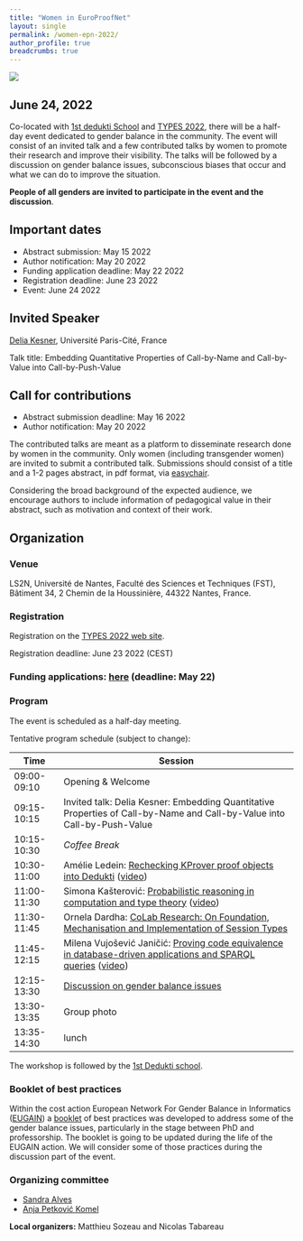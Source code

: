 ```yaml
---
title: "Women in EuroProofNet"
layout: single
permalink: /women-epn-2022/
author_profile: true
breadcrumbs: true
---
```


<img src="/_pages/WG1/Jun2022/group_with_anja.jpg"/>

## June 24, 2022

Co-located with [1st dedukti School](../dedukti-school-2022) and [TYPES 2022](https://types22.inria.fr/), there will be a half-day event dedicated to gender balance in the community.
The event will consist of an invited talk and a few contributed talks by women to promote their research and improve their visibility. The talks will be followed by a discussion on gender balance issues, subconscious biases that occur and what we can do to improve the situation.

**People of all genders are invited to participate in the event and the discussion**.

## Important dates

* Abstract submission: May 15 2022
* Author notification: May 20 2022
* Funding application deadline: May 22 2022
* Registration deadline: June 23 2022
* Event: June 24 2022

## Invited Speaker

[Delia Kesner](https://www.irif.fr/~kesner/), Université Paris-Cité, France

Talk title: Embedding Quantitative Properties of Call-by-Name and Call-by-Value into Call-by-Push-Value

## Call for contributions

* Abstract submission deadline: May 16 2022
* Author notification: May 20 2022

The contributed talks are meant as a platform to disseminate research done by women in the community. Only women (including transgender women) are invited to submit a contributed talk.
Submissions should consist of a title and a 1-2 pages abstract, in pdf format, via [easychair](https://easychair.org/conferences/?conf=wepn2022).

Considering the broad background of the expected audience, we encourage authors to include information of pedagogical value in their abstract, such as motivation and context of their work.

## Organization

### Venue

LS2N, Université de Nantes, Faculté des Sciences et Techniques (FST), Bâtiment 34, 2 Chemin de la Houssinière, 44322 Nantes, France.


### Registration

Registration on the [TYPES 2022 web site](https://types22.inria.fr/).

Registration deadline: June 23 2022 (CEST)

<!--Please contact xxx if you have any problem during the registration process.-->


### Funding applications: [here](../funding-June-2022) (deadline: May 22)


### Program

The event is scheduled as a half-day meeting.

Tentative program schedule (subject to change):


| Time      | Session |
| ----------- | ----------- |
| 09:00-09:10      | Opening & Welcome     |
| 09:15-10:15   | Invited talk: Delia Kesner: Embedding Quantitative Properties of Call-by-Name and Call-by-Value into Call-by-Push-Value |
| 10:15-10:30 | _Coffee Break_ |
| 10:30-11:00 | Amélie Ledein: [Rechecking KProver proof objects into Dedukti](abstracts/WEPN_2022_Ledein.pdf) ([video](https://youtu.be/NwnLMmOyDgA?list=PL2IiUBbPiuoZGDsTz3TdGwGKzfTPndRX-))|
| 11:00-11:30 | Simona Kašterović: [Probabilistic reasoning in computation and type theory](abstracts/WEPN_2022_Kaserovic.pdf) ([video](https://youtu.be/AEwfVMqZPMc?list=PL2IiUBbPiuoZGDsTz3TdGwGKzfTPndRX-)) |
| 11:30-11:45 | Ornela Dardha: [CoLab Research: On Foundation, Mechanisation and Implementation of Session Types](abstracts/WEPN_2022_Dardha.pdf) |
| 11:45-12:15 | Milena Vujošević Janičić: [Proving code equivalence in database-driven applications and SPARQL queries](abstracts/WEPN_2022_VujosevicJancic.pdf) ([video](https://youtu.be/jalzxdIaVtw?list=PL2IiUBbPiuoZGDsTz3TdGwGKzfTPndRX-))|
| 12:15-13:30 | [Discussion on gender balance issues](2022/slides/WEPN2022-discussion.pdf) |
| 13:30-13:35 | Group photo |
| 13:35-14:30 | lunch |

The workshop is followed by the [1st Dedukti school](../dedukti-school-2022).

### Booklet of best practices

Within the cost action European Network For Gender Balance in Informatics ([EUGAIN](https://eugain.eu/)) a [booklet](https://eugain.eu/wp-content/uploads/2022/05/EUGAIN_booklet_2022-05.pdf) of best practices was developed to address some of the gender balance issues, particularly in the stage between PhD and professorship. The booklet is going to be updated during the life of the EUGAIN action.
We will consider some of those practices during the discussion part of the event.

### Organizing committee

* [Sandra Alves](https://www.dcc.fc.up.pt/~sandra/Home/Home.html)
* [Anja Petković Komel](https://anjapetkovic.com/)

**Local organizers:** Matthieu Sozeau and Nicolas Tabareau
